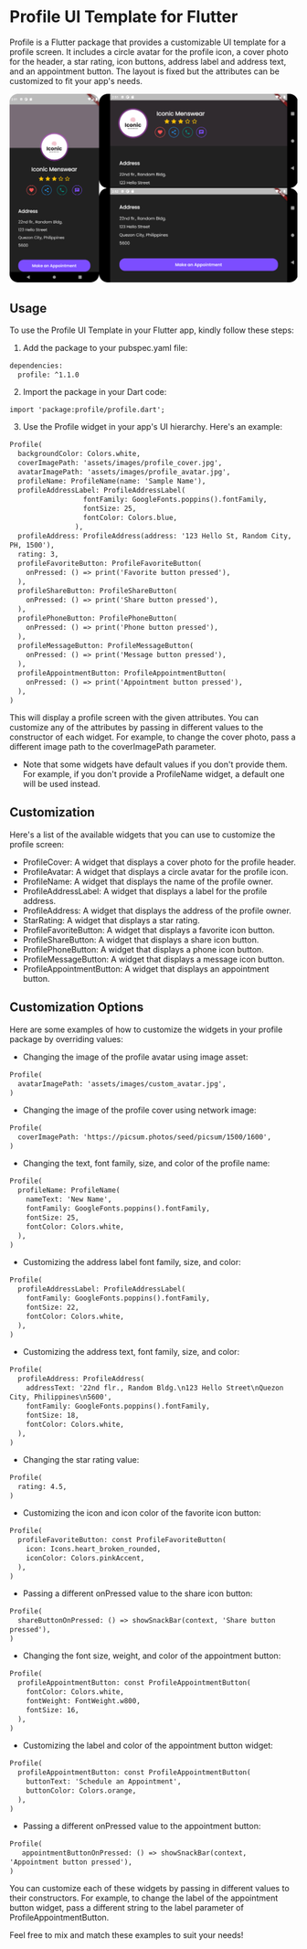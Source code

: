 # Profile UI Template for Flutter

Profile is a Flutter package that provides a customizable UI template for a profile screen. It includes a circle avatar for the profile icon, a cover photo for the header, a star rating, icon buttons, address label and address text, and an appointment button. The layout is fixed but the attributes can be customized to fit your app's needs.

![Profile UI Template](./assets/images/profile_ui.png)

## Usage

To use the Profile UI Template in your Flutter app, kindly follow these steps:

1. Add the package to your pubspec.yaml file:

```
dependencies:
  profile: ^1.1.0
```

2. Import the package in your Dart code:

```
import 'package:profile/profile.dart';
```

3. Use the Profile widget in your app's UI hierarchy. Here's an example:

```
Profile(
  backgroundColor: Colors.white,
  coverImagePath: 'assets/images/profile_cover.jpg',
  avatarImagePath: 'assets/images/profile_avatar.jpg',
  profileName: ProfileName(name: 'Sample Name'),
  profileAddressLabel: ProfileAddressLabel(
                  fontFamily: GoogleFonts.poppins().fontFamily,
                  fontSize: 25,
                  fontColor: Colors.blue,
                ),
  profileAddress: ProfileAddress(address: '123 Hello St, Random City, PH, 1500'),
  rating: 3,
  profileFavoriteButton: ProfileFavoriteButton(
    onPressed: () => print('Favorite button pressed'),
  ),
  profileShareButton: ProfileShareButton(
    onPressed: () => print('Share button pressed'),
  ),
  profilePhoneButton: ProfilePhoneButton(
    onPressed: () => print('Phone button pressed'),
  ),
  profileMessageButton: ProfileMessageButton(
    onPressed: () => print('Message button pressed'),
  ),
  profileAppointmentButton: ProfileAppointmentButton(
    onPressed: () => print('Appointment button pressed'),
  ),
)

```

This will display a profile screen with the given attributes. You can customize any of the attributes by passing in different values to the constructor of each widget. For example, to change the cover photo, pass a different image path to the coverImagePath parameter.

* Note that some widgets have default values if you don't provide them. For example, if you don't provide a ProfileName widget, a default one will be used instead.


## Customization

Here's a list of the available widgets that you can use to customize the profile screen:

- ProfileCover: A widget that displays a cover photo for the profile header.
- ProfileAvatar: A widget that displays a circle avatar for the profile icon.
- ProfileName: A widget that displays the name of the profile owner.
- ProfileAddressLabel: A widget that displays a label for the profile address.
- ProfileAddress: A widget that displays the address of the profile owner.
- StarRating: A widget that displays a star rating.
- ProfileFavoriteButton: A widget that displays a favorite icon button.
- ProfileShareButton: A widget that displays a share icon button.
- ProfilePhoneButton: A widget that displays a phone icon button.
- ProfileMessageButton: A widget that displays a message icon button.
- ProfileAppointmentButton: A widget that displays an appointment button.

## Customization Options

Here are some examples of how to customize the widgets in your profile package by overriding values:

* Changing the image of the profile avatar using image asset:
```
Profile(
  avatarImagePath: 'assets/images/custom_avatar.jpg',
)
```

* Changing the image of the profile cover using network image:
```
Profile(
  coverImagePath: 'https://picsum.photos/seed/picsum/1500/1600',
)
```

* Changing the text, font family, size, and color of the profile name:
```
Profile(
  profileName: ProfileName(
    nameText: 'New Name',
    fontFamily: GoogleFonts.poppins().fontFamily,
    fontSize: 25,
    fontColor: Colors.white,
  ),
)
```

* Customizing the address label font family, size, and color:
```
Profile(
  profileAddressLabel: ProfileAddressLabel(
    fontFamily: GoogleFonts.poppins().fontFamily,
    fontSize: 22,
    fontColor: Colors.white,
  ),
)
```

* Customizing the address text, font family, size, and color:
```
Profile(
  profileAddress: ProfileAddress(
    addressText: '22nd flr., Random Bldg.\n123 Hello Street\nQuezon City, Philippines\n5600',
    fontFamily: GoogleFonts.poppins().fontFamily,
    fontSize: 18,
    fontColor: Colors.white,
  ),
)
```

* Changing the star rating value:
```
Profile(
  rating: 4.5,
)
```

* Customizing the icon and icon color of the favorite icon button:
```
Profile(
  profileFavoriteButton: const ProfileFavoriteButton(
    icon: Icons.heart_broken_rounded,
    iconColor: Colors.pinkAccent,
  ),
)
```

* Passing a different onPressed value to the share icon button:
```
Profile(
  shareButtonOnPressed: () => showSnackBar(context, 'Share button pressed'),
)
```

* Changing the font size, weight, and color of the appointment button:
```
Profile(
  profileAppointmentButton: const ProfileAppointmentButton(
    fontColor: Colors.white,
    fontWeight: FontWeight.w800,
    fontSize: 16,
  ),
)
```

* Customizing the label and color of the appointment button widget:
```
Profile(
  profileAppointmentButton: const ProfileAppointmentButton(
    buttonText: 'Schedule an Appointment',
    buttonColor: Colors.orange,
  ),
)
```

* Passing a different onPressed value to the appointment button:
```
Profile(
   appointmentButtonOnPressed: () => showSnackBar(context, 'Appointment button pressed'),
)
```

You can customize each of these widgets by passing in different values to their constructors. For example, to change the label of the appointment button widget, pass a different string to the label parameter of ProfileAppointmentButton.

Feel free to mix and match these examples to suit your needs!
